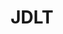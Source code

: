 ---
codehost: https://github.com/https://github.com/JDLT-Ltd
facebook: https://facebook.com/JDLTLtd
linkedin: https://linkedin.com/company/jdlt
logohandle: jdltcouk
sort: jdlt
title: JDLT
twitter: https://x.com/jdlt_tech
website: https://jdlt.co.uk/
youtube: https://youtube.com/channel/UCOx3NLufrd6ilsgI-nNNepQ
---